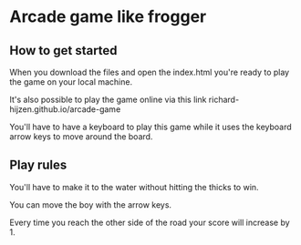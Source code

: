 # Arcade game like frogger

## How to get started 

When you download the files and open the index.html you're ready to play the game on your local machine.

It's also possible to play the game online via this link richard-hijzen.github.io/arcade-game

You'll have to have a keyboard to play this game while it uses the keyboard arrow keys to move around the board.


## Play rules

You'll have to make it to the water without hitting the thicks to win.

You can move the boy with the arrow keys.

Every time you reach the other side of the road your score will increase by 1.
